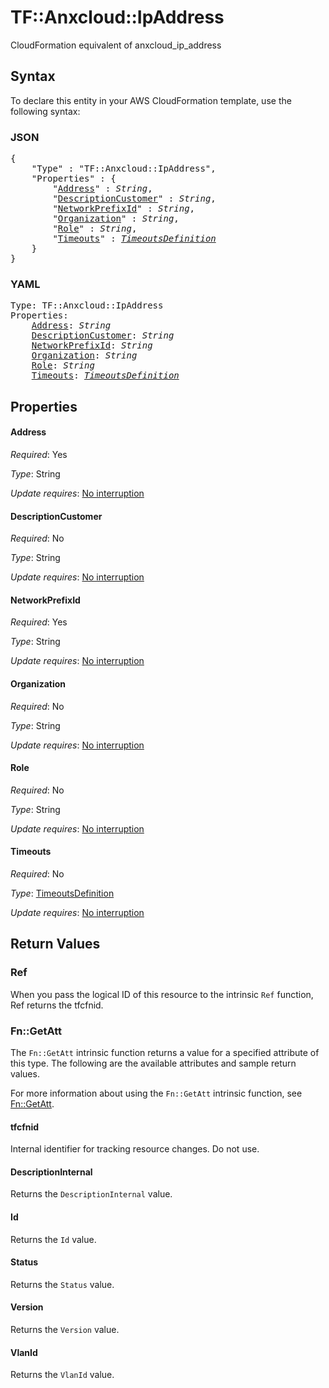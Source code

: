 # TF::Anxcloud::IpAddress

CloudFormation equivalent of anxcloud_ip_address

## Syntax

To declare this entity in your AWS CloudFormation template, use the following syntax:

### JSON

<pre>
{
    "Type" : "TF::Anxcloud::IpAddress",
    "Properties" : {
        "<a href="#address" title="Address">Address</a>" : <i>String</i>,
        "<a href="#descriptioncustomer" title="DescriptionCustomer">DescriptionCustomer</a>" : <i>String</i>,
        "<a href="#networkprefixid" title="NetworkPrefixId">NetworkPrefixId</a>" : <i>String</i>,
        "<a href="#organization" title="Organization">Organization</a>" : <i>String</i>,
        "<a href="#role" title="Role">Role</a>" : <i>String</i>,
        "<a href="#timeouts" title="Timeouts">Timeouts</a>" : <i><a href="timeoutsdefinition.md">TimeoutsDefinition</a></i>
    }
}
</pre>

### YAML

<pre>
Type: TF::Anxcloud::IpAddress
Properties:
    <a href="#address" title="Address">Address</a>: <i>String</i>
    <a href="#descriptioncustomer" title="DescriptionCustomer">DescriptionCustomer</a>: <i>String</i>
    <a href="#networkprefixid" title="NetworkPrefixId">NetworkPrefixId</a>: <i>String</i>
    <a href="#organization" title="Organization">Organization</a>: <i>String</i>
    <a href="#role" title="Role">Role</a>: <i>String</i>
    <a href="#timeouts" title="Timeouts">Timeouts</a>: <i><a href="timeoutsdefinition.md">TimeoutsDefinition</a></i>
</pre>

## Properties

#### Address

_Required_: Yes

_Type_: String

_Update requires_: [No interruption](https://docs.aws.amazon.com/AWSCloudFormation/latest/UserGuide/using-cfn-updating-stacks-update-behaviors.html#update-no-interrupt)

#### DescriptionCustomer

_Required_: No

_Type_: String

_Update requires_: [No interruption](https://docs.aws.amazon.com/AWSCloudFormation/latest/UserGuide/using-cfn-updating-stacks-update-behaviors.html#update-no-interrupt)

#### NetworkPrefixId

_Required_: Yes

_Type_: String

_Update requires_: [No interruption](https://docs.aws.amazon.com/AWSCloudFormation/latest/UserGuide/using-cfn-updating-stacks-update-behaviors.html#update-no-interrupt)

#### Organization

_Required_: No

_Type_: String

_Update requires_: [No interruption](https://docs.aws.amazon.com/AWSCloudFormation/latest/UserGuide/using-cfn-updating-stacks-update-behaviors.html#update-no-interrupt)

#### Role

_Required_: No

_Type_: String

_Update requires_: [No interruption](https://docs.aws.amazon.com/AWSCloudFormation/latest/UserGuide/using-cfn-updating-stacks-update-behaviors.html#update-no-interrupt)

#### Timeouts

_Required_: No

_Type_: <a href="timeoutsdefinition.md">TimeoutsDefinition</a>

_Update requires_: [No interruption](https://docs.aws.amazon.com/AWSCloudFormation/latest/UserGuide/using-cfn-updating-stacks-update-behaviors.html#update-no-interrupt)

## Return Values

### Ref

When you pass the logical ID of this resource to the intrinsic `Ref` function, Ref returns the tfcfnid.

### Fn::GetAtt

The `Fn::GetAtt` intrinsic function returns a value for a specified attribute of this type. The following are the available attributes and sample return values.

For more information about using the `Fn::GetAtt` intrinsic function, see [Fn::GetAtt](https://docs.aws.amazon.com/AWSCloudFormation/latest/UserGuide/intrinsic-function-reference-getatt.html).

#### tfcfnid

Internal identifier for tracking resource changes. Do not use.

#### DescriptionInternal

Returns the <code>DescriptionInternal</code> value.

#### Id

Returns the <code>Id</code> value.

#### Status

Returns the <code>Status</code> value.

#### Version

Returns the <code>Version</code> value.

#### VlanId

Returns the <code>VlanId</code> value.

